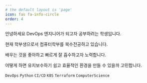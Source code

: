 ```yaml
---
# the default layout is 'page'
icon: fas fa-info-circle
order: 4
---
```


> 

안녕하세요 DevOps 엔지니어가 되고자 공부하려는 학생입니다.

현재 학부생으로서 컴퓨터학부를 복수전공하고 있습니다.

배우는 것을 좋아하고 빠르게 잘 흡수하고자 노력합니다.

어떻게 하면 유지보수하기 쉽고 효율적인 환경을 만들 수 있을까 고민합니다.

`DevOps`  `Python`  `CI/CD`  `K8S`  `Terraform`  `ComputerScience`

